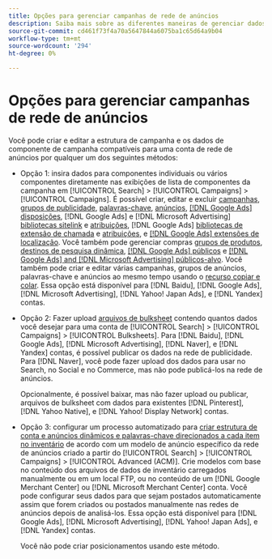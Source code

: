 ```yaml
---
title: Opções para gerenciar campanhas de rede de anúncios
description: Saiba mais sobre as diferentes maneiras de gerenciar dados para suas campanhas de rede de anúncios.
source-git-commit: cd461f73f4a70a5647844a6075ba1c65d64a9b04
workflow-type: tm+mt
source-wordcount: '294'
ht-degree: 0%

---
```


# Opções para gerenciar campanhas de rede de anúncios

Você pode criar e editar a estrutura de campanha e os dados de componente de campanha compatíveis para uma conta de rede de anúncios por qualquer um dos seguintes métodos:

* Opção 1: insira dados para componentes individuais ou vários componentes diretamente nas exibições de lista de componentes da campanha em [!UICONTROL Search] > [!UICONTROL Campaigns] > [!UICONTROL Campaigns]. É possível criar, editar e excluir [campanhas](/help/search-social-commerce/campaign-management/campaigns/campaign-manage.md), [grupos de publicidade](/help/search-social-commerce/campaign-management/campaigns/ad-group-manage.md), [palavras-chave](/help/search-social-commerce/campaign-management/campaigns/keyword-manage.md), [anúncios](/help/search-social-commerce/campaign-management/campaigns/ad-manage.md), [[!DNL Google Ads] disposições](/help/search-social-commerce/campaign-management/campaigns/placement-manage.md), [!DNL Google Ads] e [!DNL Microsoft Advertising] [bibliotecas sitelink](/help/search-social-commerce/campaign-management/campaigns/sitelink-extension-manage.md) e [atribuições](/help/search-social-commerce/campaign-management/campaigns/sitelink-extension-associate.md), [!DNL Google Ads] [bibliotecas de extensão de chamada](/help/search-social-commerce/campaign-management/campaigns/callout-extension-manage.md) e [atribuições](/help/search-social-commerce/campaign-management/campaigns/callout-extension-associate.md), e [[!DNL Google Ads] extensões de localização](/help/search-social-commerce/campaign-management/campaigns/location-extension-manage.md). Você também pode gerenciar compras [grupos de produtos](/help/search-social-commerce/campaign-management/campaigns/product-group-manage.md), [destinos de pesquisa dinâmica](/help/search-social-commerce/campaign-management/campaigns/dynamic-search-target-manage.md), [[!DNL Google Ads] públicos](/help/search-social-commerce/campaign-management/campaigns/audience-about.md) e [[!DNL Google Ads] and [!DNL Microsoft Advertising] públicos-alvo](/help/search-social-commerce/campaign-management/campaigns/audience-targets-manage.md). Você também pode criar e editar várias campanhas, grupos de anúncios, palavras-chave e anúncios ao mesmo tempo usando o [recurso copiar e colar](/help/search-social-commerce/campaign-management/campaigns/copy-paste.md). Essa opção está disponível para [!DNL Baidu], [!DNL Google Ads], [!DNL Microsoft Advertising], [!DNL Yahoo! Japan Ads], e [!DNL Yandex] contas.

* Opção 2: Fazer upload [arquivos de bulksheet](/help/search-social-commerce/campaign-management/bulksheets/bulksheet-about.md) contendo quantos dados você desejar para uma conta de [!UICONTROL Search] > [!UICONTROL Campaigns] > [!UICONTROL Bulksheets]. Para [!DNL Baidu], [!DNL Google Ads], [!DNL Microsoft Advertising], [!DNL Naver], e [!DNL Yandex] contas, é possível publicar os dados na rede de publicidade. Para [!DNL Naver], você pode fazer upload dos dados para usar no Search, no Social e no Commerce, mas não pode publicá-los na rede de anúncios.

   Opcionalmente, é possível baixar, mas não fazer upload ou publicar, arquivos de bulksheet com dados para existentes [!DNL Pinterest], [!DNL Yahoo Native], e [!DNL Yahoo! Display Network] contas.

* Opção 3: configurar um processo automatizado para [criar estrutura de conta e anúncios dinâmicos e palavras-chave direcionados a cada item no inventário](/help/search-social-commerce/campaign-management/inventory-feeds/inventory-feeds-about.md) de acordo com um modelo de anúncio específico da rede de anúncios criado a partir do [!UICONTROL Search] > [!UICONTROL Campaigns] > [!UICONTROL  Advanced (ACM)]. Crie modelos com base no conteúdo dos arquivos de dados de inventário carregados manualmente ou em um local FTP, ou no conteúdo de um [!DNL Google Merchant Center] ou [!DNL Microsoft Merchant Center] conta. Você pode configurar seus dados para que sejam postados automaticamente assim que forem criados ou postados manualmente nas redes de anúncios depois de analisá-los. Essa opção está disponível para [!DNL Google Ads], [!DNL Microsoft Advertising], [!DNL Yahoo! Japan Ads], e [!DNL Yandex] contas.

   Você não pode criar posicionamentos usando este método.

